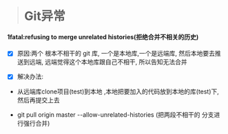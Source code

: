 > # Git异常

#### 1fatal:refusing to merge unrelated histories\(拒绝合并不相关的历史\)

* [x] 原因:两个 根本不相干的 git 库, 一个是本地库,一个是远端库, 然后本地要去推送到远端, 远端觉得这个本地库跟自己不相干, 所以告知无法合并

* [x] 解决办法:

* 从远端库clone项目\(test\)到本地 ,本地把要加入的代码放到本地的库\(test\)下, 然后再提交上去

* git pull origin master --allow-unrelated-histories  \(把两段不相干的 分支进行强行合并\)



